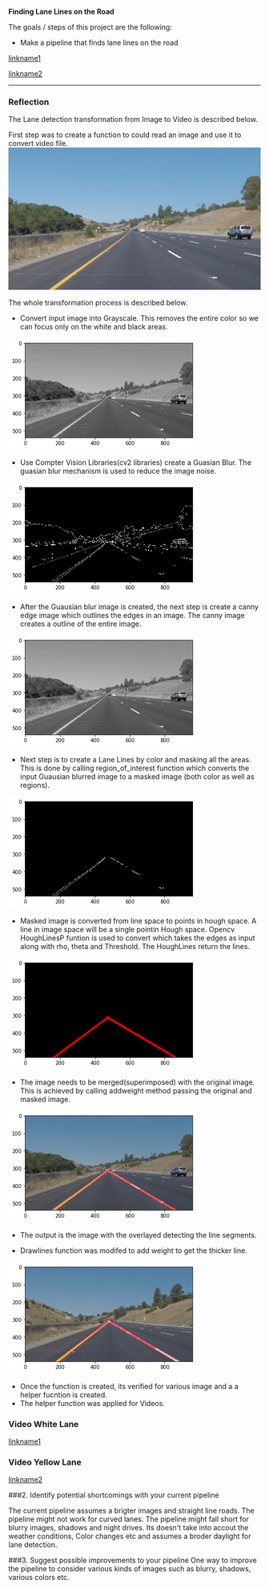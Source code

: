 **Finding Lane Lines on the Road**

The goals / steps of this project are the following:
* Make a pipeline that finds lane lines on the road

[//]: # (Image References)

[image1]: ./test_images/solidYellowCurve.jpg "solidYellowCurve"
[image2]: ./test_images/grayscale.png "Grayscale"
[image3]: ./test_images/gaussianblur.png "GaussianBlur"
[image4]: ./test_images/canny.png "Canny"
[image5]: ./test_images/masked.png "Masked"
[image6]: ./test_images/hough_lines.png "Houghlines"
[image7]: ./test_images/weighted_image.png "WeightedImage"
[image8]: ./test_images/processed_image.png "Processed Image"

[linkname1]( ./white.mp4 )

[linkname2]( ./yellow.mp4 )

---

### Reflection

The Lane detection transformation from Image to Video is described below.

First step was to create a function to could read an image and use it to convert video file. 
![alt text][image1]

The whole transformation process is described below.


* Convert input image into Grayscale. This removes the entire color so we can focus only on the white and black areas.

![alt text][image2]

* Use Compter Vision Libraries(cv2 libraries) create a Guasian Blur. The guasian blur mechanism is used to reduce the image noise.

![alt text][image4]

* After the Guausian blur image is created, the next step is create a canny edge image which outlines the edges in an image. The canny image creates a outline of the entire image.

![alt text][image3]

* Next step is to create a Lane Lines by color and masking all the areas. This is done by calling region_of_interest function which converts the input Guausian blurred image to a masked image (both color as well as regions).

![alt text][image5]

* Masked image is converted from line space to points in hough space. A line in image space will be a single pointin Hough space. Opencv HoughLinesP funtion is used to convert which takes the edges as input along with rho, theta and Threshold. The HoughLines return the lines. 

![alt text][image6]

* The image needs to be merged(superimposed) with the original image. This is achieved by calling addweight method passing the original and masked image.

![alt text][image7]

* The output is the image with the overlayed detecting the line segments.

* Drawlines function was modifed to add weight to get the thicker line.

![alt text][image8]

* Once the function is created, its verified for various image and a a helper fucntion is created.
* The helper function was applied for Videos.

### Video White Lane

[linkname1]( ./white.mp4 )

### Video Yellow Lane

[linkname2]( ./yellow.mp4 )


###2. Identify potential shortcomings with your current pipeline

The current pipeline assumes a brigter images and straight line roads. The pipeline might not work for curved lanes. The pipeline might fall short for blurry images, shadows and night drives. Its doesn't take into accout the weather conditions, Color changes etc and assumes a broder daylight for lane detection.

###3. Suggest possible improvements to your pipeline
One way to improve the pipeline to consider various kinds of images such as blurry, shadows, various colors etc. 

